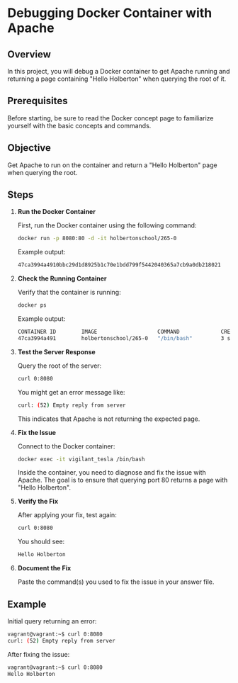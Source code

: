 # Debugging Docker Container with Apache

## Overview

In this project, you will debug a Docker container to get Apache running and returning a page containing "Hello Holberton" when querying the root of it.

## Prerequisites

Before starting, be sure to read the Docker concept page to familiarize yourself with the basic concepts and commands.

## Objective

Get Apache to run on the container and return a "Hello Holberton" page when querying the root.

## Steps

1. **Run the Docker Container**

    First, run the Docker container using the following command:

    ```bash
    docker run -p 8080:80 -d -it holbertonschool/265-0
    ```

    Example output:

    ```bash
    47ca3994a4910bbc29d1d8925b1c70e1bdd799f5442040365a7cb9a0db218021
    ```

2. **Check the Running Container**

    Verify that the container is running:

    ```bash
    docker ps
    ```

    Example output:

    ```bash
    CONTAINER ID        IMAGE                   COMMAND             CREATED             STATUS              PORTS                  NAMES
    47ca3994a491        holbertonschool/265-0   "/bin/bash"         3 seconds ago       Up 2 seconds        0.0.0.0:8080->80/tcp   vigilant_tesla
    ```

3. **Test the Server Response**

    Query the root of the server:

    ```bash
    curl 0:8080
    ```

    You might get an error message like:

    ```bash
    curl: (52) Empty reply from server
    ```

    This indicates that Apache is not returning the expected page.

4. **Fix the Issue**

    Connect to the Docker container:

    ```bash
    docker exec -it vigilant_tesla /bin/bash
    ```

    Inside the container, you need to diagnose and fix the issue with Apache. The goal is to ensure that querying port 80 returns a page with "Hello Holberton".

5. **Verify the Fix**

    After applying your fix, test again:

    ```bash
    curl 0:8080
    ```

    You should see:

    ```bash
    Hello Holberton
    ```

6. **Document the Fix**

    Paste the command(s) you used to fix the issue in your answer file.

## Example

Initial query returning an error:

```bash
vagrant@vagrant:~$ curl 0:8080
curl: (52) Empty reply from server
```

After fixing the issue:

```bash
vagrant@vagrant:~$ curl 0:8080
Hello Holberton
```
